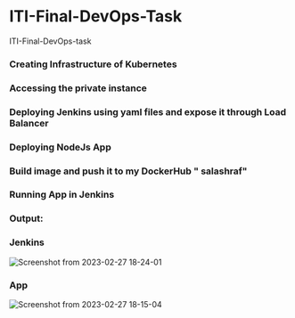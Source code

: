 # ITI-Final-DevOps-Task
ITI-Final-DevOps-task 

### Creating Infrastructure of Kubernetes

### Accessing the private instance

### Deploying Jenkins using yaml files and expose it through Load Balancer

### Deploying NodeJs App 

### Build image and push it to my DockerHub " salashraf"

### Running App in Jenkins 

### Output: 

### Jenkins

![Screenshot from 2023-02-27 18-24-01](https://user-images.githubusercontent.com/119735396/221620906-6e31592f-fde0-4280-939d-462e2069776d.png)

### App

![Screenshot from 2023-02-27 18-15-04](https://user-images.githubusercontent.com/119735396/221620561-7c43e4cb-933b-4df0-b5d5-b26e0e269865.png)

